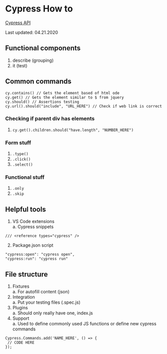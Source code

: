 # Cypress How to
[Cypress API](https://docs.cypress.io/api/api/table-of-contents.html)

Last updated: 04.21.2020

## Functional components

1. describe (grouping)
2. it (test)

## Common commands

```
cy.contains() // Gets the element based of html ode
cy.get() // Gets the element similar to $ from jquery
cy.should() // Assertions testing
cy.url().should("include", "URL_HERE") // Check if web link is correct
```

### Checking if parent div has elements

1. `cy.get().children.should("have.length", "NUMBER_HERE")`

### Form stuff

1. `.type()`
2. `.click()`
3. `.select()`

### Functional stuff

1. `.only`
2. `.skip`

## Helpful tools

1. VS Code extensions\
   a. Cypress snippets

`/// <reference types="cypress" />`

2. Package.json script

```
"cypress:open": "cypress open",
"cypress:run": "cypress run"
```

## File structure

1. Fixtures\
   a. For autofill content (json)
2. Integration\
   a. Put your testing files (.spec.js)
3. Plugins\
   a. Should only really have one, index.js
4. Support\
   a. Used to define commonly used JS functions or define new cypress commands

```
Cypress.Commands.add('NAME_HERE', () => {
 // CODE HERE
});
```
